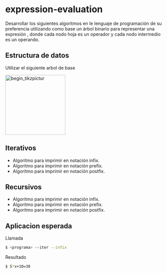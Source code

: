 # expression-evaluation

Desarrollar los siguientes algoritmos en le lenguaje de programación de su preferencia utilizando como base un árbol binario para representar una expresión , donde cada nodo hoja es un operador y cada nodo intermedio es un operando.

## Estructura de datos

Utilizar el siguiente arbol de base

<img width="189" alt="begin_tikzpictur" src="https://user-images.githubusercontent.com/82689292/131202909-c83df70e-75b9-43d4-ab9a-4dc91ea796ed.png">

## Iterativos
- Algoritmo para imprimir en notación infix.
- Algoritmo para imprimir en notación prefix.
- Algoritmo para imprimir en notación postfix.

## Recursivos 
- Algoritmo para imprimir en notación infix.
- Algoritmo para imprimir en notación prefix.
- Algoritmo para imprimir en notación postfix.


## Aplicacion esperada

Llamada 
```bash
$ <programa> --iter --infix
```

Resultado
```bash
$ 5*x+10=30
```


